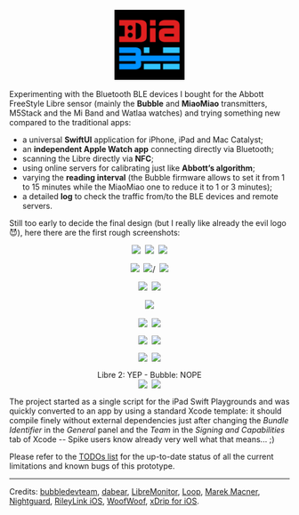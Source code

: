 <p align ="center"><img src="./DiaBLE//Assets.xcassets/AppIcon.appiconset/Icon.png" width="25%" /></p>

Experimenting with the Bluetooth BLE devices I bought for the Abbott FreeStyle Libre sensor (mainly the **Bubble** and **MiaoMiao** transmitters, M5Stack and the Mi Band and Watlaa watches) and trying something new compared to the traditional apps:

* a universal **SwiftUI** application for iPhone, iPad and Mac Catalyst;
* an **independent Apple Watch app** connecting directly via Bluetooth;
* scanning the Libre directly via **NFC**;
* using online servers for calibrating just like **Abbott’s algorithm**;
* varying the **reading interval** (the Bubble firmware allows to set it from 1 to 15 minutes while the MiaoMiao one to reduce it to 1 or 3 minutes);
* a detailed **log** to check the traffic from/to the BLE devices and remote servers.

Still too early to decide the final design (but I really like already the evil logo 😈), here there are the first rough screenshots:


<p align ="center"><img src="https://pbs.twimg.com/media/EVeneWZXQAMmDz5?format=png&name=4096x4096" width="25%" />&nbsp;&nbsp;<img src="https://pbs.twimg.com/media/EVeoUsRWoAUBuzr?format=png&name=4096x4096" width="25%" />&nbsp;&nbsp;<img src="https://pbs.twimg.com/media/EVepOTUXgAARH2r?format=png&name=4096x4096" width="25%" /></p>
<p align ="center"><img src="https://pbs.twimg.com/media/EVeqRPYWkAAyuCW?format=png&name=4096x4096" width="25%" />&nbsp;&nbsp;<img src="https://pbs.twimg.com/media/EVerNLGWkAAvm2F?format=png&name=4096x4096" width="25%" >/&nbsp;&nbsp;<img src="https://pbs.twimg.com/media/EVerlxLXYAApZXz?format=png&name=4096x4096" width="25%" /></p>
<p align ="center"><img src="https://pbs.twimg.com/media/EVsyTgvWkAA3coH?format=png&name=4096x4096" width="25%" />&nbsp;&nbsp;<img src="https://pbs.twimg.com/media/EVeuqaqWkAIuNNd?format=png&name=4096x4096" width="25%" /></p>
<p align ="center"><img src="https://pbs.twimg.com/media/EVeu_Z-XQAA7LZ6?format=png&name=large" width="50%" /></p>
<p align ="center"><img src="https://pbs.twimg.com/media/EVexQzZXsAEisB4?format=png&name=small" align="top" width="25%" />&nbsp;&nbsp;<img src="https://pbs.twimg.com/media/EVextP9XkAAh3HN?format=png&name=small" align="top" width="25%" /></p>
<p align ="center"><img src="https://pbs.twimg.com/media/EVxo7ZbX0AEt21z?format=png&name=small" align="top" width="25%" />&nbsp;&nbsp;<img src="https://pbs.twimg.com/media/EVxpaLtXsAA_u2O?format=png&name=small" align="top" width="25%" /></p>
<p align ="center"><img src="https://pbs.twimg.com/media/EVttZ0PXQAAj5gp?format=png&name=small" align="top" width="25%" />&nbsp;&nbsp;<img src="https://pbs.twimg.com/media/EVxp2QLXQAEKeXM?format=png&name=small" align="top" width="25%" /></p>
<p align ="center">Libre 2: YEP  -  Bubble: NOPE<br><img src="https://pbs.twimg.com/media/EV37sVXWAAAKUxG?format=png&name=small" align="top" width="25%" />&nbsp;&nbsp;<img src="https://pbs.twimg.com/media/EVyjqaTX0AAwsoH?format=png&name=small" align="top" width="25%" /></p>



The project started as a single script for the iPad Swift Playgrounds and was quickly converted to an app by using a standard Xcode template: it should compile finely without external dependencies just after changing the _Bundle Identifier_ in the _General_ panel and the _Team_ in the _Signing and Capabilities_ tab of Xcode -- Spike users know already very well what that means... ;)

Please refer to the [TODOs list](https://github.com/gui-dos/DiaBLE/blob/master/TODO.md) for the up-to-date status of all the current limitations and known bugs of this prototype.

---
Credits: [bubbledevteam](https://github.com/bubbledevteam?tab=repositories), [dabear](https://github.com/dabear?tab=repositories), [LibreMonitor](https://github.com/UPetersen/LibreMonitor/tree/Swift4), [Loop](https://github.com/LoopKit/Loop), [Marek Macner](https://github.com/MarekM60?tab=repositories), [Nightguard]( https://github.com/nightscout/nightguard), [RileyLink iOS](https://github.com/ps2/rileylink_ios), [WoofWoof](https://github.com/gshaviv/ninety-two), [xDrip for iOS](https://github.com/JohanDegraeve/xdripswift).
